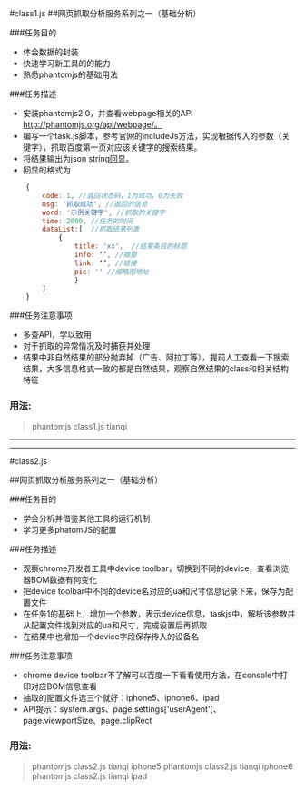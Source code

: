 #class1.js
##网页抓取分析服务系列之一（基础分析）


###任务目的
* 体会数据的封装
* 快速学习新工具的的能力
* 熟悉phantomjs的基础用法


###任务描述
* 安装phantomjs2.0，并查看webpage相关的API http://phantomjs.org/api/webpage/。
* 编写一个task.js脚本，参考官网的includeJs方法，实现根据传入的参数（关键字），抓取百度第一页对应该关键字的搜索结果。
* 将结果输出为json string回显。
* 回显的格式为

```javascript
	{
		code: 1, //返回状态码，1为成功，0为失败
		msg: '抓取成功', //返回的信息
		word: '示例关键字', //抓取的关键字
		time: 2000, //任务的时间
		dataList:[	//抓取结果列表
			{
				title: 'xx',  //结果条目的标题
				info: ‘’, //摘要
				link: ‘’, //链接			
				pic: '' //缩略图地址
				}
		]
	}
```	

###任务注意事项
* 多查API，学以致用
* 对于抓取的异常情况及时捕获并处理
* 结果中非自然结果的部分抛弃掉（广告、阿拉丁等），提前人工查看一下搜索结果，大多信息格式一致的都是自然结果，观察自然结果的class和相关结构特征

### 用法:

> phantomjs class1.js tianqi

------

------

#class2.js

##网页抓取分析服务系列之一（基础分析）


###任务目的
* 学会分析并借鉴其他工具的运行机制
* 学习更多phatomJS的配置


###任务描述
* 观察chrome开发者工具中device toolbar，切换到不同的device，查看浏览器BOM数据有何变化
* 把device toolbar中不同的device名对应的ua和尺寸信息记录下来，保存为配置文件
* 在任务1的基础上，增加一个参数，表示device信息，taskjs中，解析该参数并从配置文件找到对应的ua和尺寸，完成设置后再抓取
* 在结果中也增加一个device字段保存传入的设备名


###任务注意事项
* chrome device toolbar不了解可以百度一下看看使用方法，在console中打印对应BOM信息查看
* 抽取的配置文件选三个就好：iphone5、iphone6、ipad
* API提示：system.args、page.settings['userAgent']、page.viewportSize、page.clipRect

### 用法:

> phantomjs class2.js tianqi iphone5
> phantomjs class2.js tianqi iphone6
> phantomjs class2.js tianqi ipad
